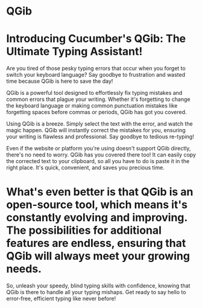 # QGib
# Introducing Cucumber's QGib: The Ultimate Typing Assistant!

Are you tired of those pesky typing errors that occur when you forget to switch your keyboard language? Say goodbye to frustration and wasted time because QGib is here to save the day!

QGib is a powerful tool designed to effortlessly fix typing mistakes and common errors that plague your writing. Whether it's forgetting to change the keyboard language or making common punctuation mistakes like forgetting spaces before commas or periods, QGib has got you covered.

Using QGib is a breeze. Simply select the text with the error, and watch the magic happen. QGib will instantly correct the mistakes for you, ensuring your writing is flawless and professional. Say goodbye to tedious re-typing!

Even if the website or platform you're using doesn't support QGib directly, there's no need to worry. QGib has you covered there too! It can easily copy the corrected text to your clipboard, so all you have to do is paste it in the right place. It's quick, convenient, and saves you precious time.

# What's even better is that QGib is an open-source tool, which means it's constantly evolving and improving. The possibilities for additional features are endless, ensuring that QGib will always meet your growing needs.

So, unleash your speedy, blind typing skills with confidence, knowing that QGib is there to handle all your typing mishaps. Get ready to say hello to error-free, efficient typing like never before!
